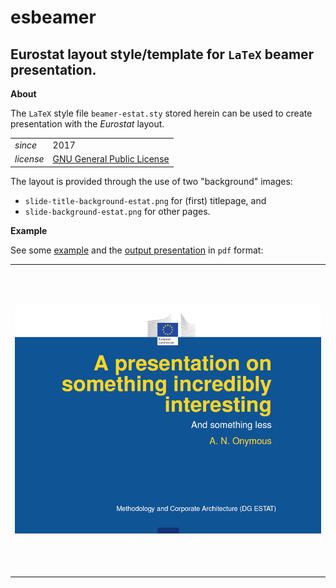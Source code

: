 esbeamer
========

Eurostat layout style/template for `LaTeX` beamer presentation.
---

**About**

The `LaTeX` style file `beamer-estat.sty` stored herein can be used to create presentation with the _Eurostat_ layout. 

<table align="center">
    <tr> <td align="left"><i>since</i></td> <td align="left">2017</td> </tr> 
    <tr> <td align="left"><i>license</i></td> <td align="left"><a href="https://www.gnu.org/licenses/gpl.html">GNU General Public License</a> </td> </tr> 
</table>

The layout is provided through the use of two "background" images:
* `slide-title-background-estat.png` for (first) titlepage, and
* `slide-background-estat.png` for other pages.

**Example**

See some [example](examples/example-beamer-estat.tex) and the [output presentation](examples/example-beamer-estat.pdf) in `pdf` format:
<table>
<tr width="500px" height="500px" text-align="center" vertical-align="middle">
<td>
<kbd><img src="examples/example-beamer-estat-frontpage.png" alt="Front page of ESTAT presentation" max-height="80%" max-width="80%"></kbd>
</td>
</tr>
</table>
